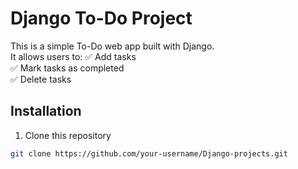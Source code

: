 # Django To-Do Project

This is a simple To-Do web app built with Django.  
It allows users to:
✅ Add tasks  
✅ Mark tasks as completed  
✅ Delete tasks  

## Installation
1. Clone this repository  
```bash
git clone https://github.com/your-username/Django-projects.git
